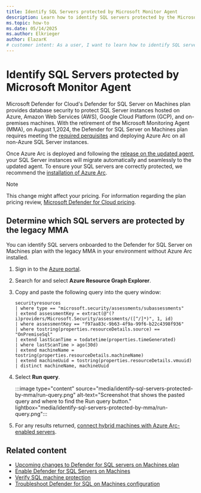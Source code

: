 ```yaml
---
title: Identify SQL Servers protected by Microsoft Monitor Agent
description: Learn how to identify SQL servers protected by the Microsoft Monitoring Agent (MMA) in your environment without having Azure Arc installed
ms.topic: how-to
ms.date: 05/14/2025
ms.author: Elkrieger
author: ElazarK
# customer intent: As a user, I want to learn how to identify SQL servers that are protected by Microsoft Monitoring Agent (MMA) in my environment so that I can assess their security posture.
---
```


# Identify SQL Servers protected by Microsoft Monitor Agent

Microsoft Defender for Cloud's Defender for SQL Server on Machines plan provides database security to protect SQL Server instances hosted on Azure, Amazon Web Services (AWS), Google Cloud Platform (GCP), and on-premises machines. With the retirement of the Microsoft Monitoring Agent (MMA), on August 1,2024, the Defender for SQL Server on Machines plan requires meeting the [required perquisites](defender-for-sql-usage.md#prerequisites) and deploying Azure Arc on all non-Azure SQL Server instances.

Once Azure Arc is deployed and following the [release on the updated agent](release-notes.md#update-to-defender-for-sql-servers-on-machines-plan), your SQL Server instances will migrate automatically and seamlessly to the updated agent. To ensure your SQL servers are correctly protected, we recommend the [installation of Azure Arc](quickstart-onboard-machines.md#connect-on-premises-machines-by-using-azure-arc).

> [!NOTE]
>  This change might affect your pricing. For information regarding the plan pricing review, [Microsoft Defender for Cloud pricing](https://azure.microsoft.com/pricing/details/defender-for-cloud/).

## Determine which SQL servers are protected by the legacy MMA

You can identify SQL servers onboarded to the Defender for SQL Server on Machines plan with the legacy MMA in your environment without Azure Arc installed.

1. Sign in to the [Azure portal](https://portal.azure.com).

1. Search for and select **Azure Resource Graph Explorer**.

1. Copy and paste the following query into the query window: 

    ```kusto
    securityresources 
    | where type == "microsoft.security/assessments/subassessments" 
    | extend assessmentKey = extract(@"(?i)providers/Microsoft.Security/assessments/([^/]*)", 1, id) 
    | where assessmentKey == "f97aa83c-9b63-4f9a-99f6-b22c4398f936" 
    | where tostring(properties.resourceDetails.source) == "OnPremiseSql" 
    | extend lastScanTime = todatetime(properties.timeGenerated) 
    | where lastScanTime > ago(30d) 
    | extend machineName = tostring(properties.resourceDetails.machineName) 
    | extend machineUuid = tostring(properties.resourceDetails.vmuuid) 
    | distinct machineName, machineUuid
    ```

1. Select **Run query**.

    :::image type="content" source="media/identify-sql-servers-protected-by-mma/run-query.png" alt-text="Screenshot that shows the pasted query and where to find the Run query button." lightbox="media/identify-sql-servers-protected-by-mma/run-query.png":::

1. For any results returned, [connect hybrid machines with Azure Arc-enabled servers](/azure/azure-arc/servers/learn/quick-enable-hybrid-vm).

## Related content

- [Upcoming changes to Defender for SQL servers on Machines plan](release-notes.md#update-to-defender-for-sql-servers-on-machines-plan)
- [Enable Defender for SQL Servers on Machines](defender-for-sql-usage.md)
- [Verify SQL machine protection](verify-machine-protection.md)
- [Troubleshoot Defender for SQL on Machines configuration](troubleshoot-sql-machines-guide.md)
